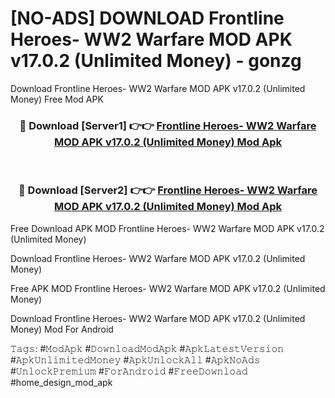 # [NO-ADS] DOWNLOAD Frontline Heroes- WW2 Warfare MOD APK v17.0.2 (Unlimited Money) - gonzg
Download Frontline Heroes- WW2 Warfare MOD APK v17.0.2 (Unlimited Money) Free Mod APK

<div align="center">
<h3>🔴 Download [Server1] 👉👉 <a href="https://apk-comot.site?title=Frontline_Heroes-_WW2_Warfare_MOD_APK_v17.0.2_(Unlimited_Money)">Frontline Heroes- WW2 Warfare MOD APK v17.0.2 (Unlimited Money) Mod Apk</a></h3><br>

<h3>🔴 Download [Server2] 👉👉 <a href="https://apk-comot.site?title=Frontline_Heroes-_WW2_Warfare_MOD_APK_v17.0.2_(Unlimited_Money)">Frontline Heroes- WW2 Warfare MOD APK v17.0.2 (Unlimited Money) Mod Apk</a></h3>
</div>


Free Download APK MOD Frontline Heroes- WW2 Warfare MOD APK v17.0.2 (Unlimited Money)

Download Frontline Heroes- WW2 Warfare MOD APK v17.0.2 (Unlimited Money) 

Free APK MOD Frontline Heroes- WW2 Warfare MOD APK v17.0.2 (Unlimited Money) 

Download Frontline Heroes- WW2 Warfare MOD APK v17.0.2 (Unlimited Money) Mod For Android

𝚃𝚊𝚐𝚜: #𝙼𝚘𝚍𝙰𝚙𝚔 #𝙳𝚘𝚠𝚗𝚕𝚘𝚊𝚍𝙼𝚘𝚍𝙰𝚙𝚔 #𝙰𝚙𝚔𝙻𝚊𝚝𝚎𝚜𝚝𝚅𝚎𝚛𝚜𝚒𝚘𝚗 #𝙰𝚙𝚔𝚄𝚗𝚕𝚒𝚖𝚒𝚝𝚎𝚍𝙼𝚘𝚗𝚎𝚢 #𝙰𝚙𝚔𝚄𝚗𝚕𝚘𝚌𝚔𝙰𝚕𝚕 #𝙰𝚙𝚔𝙽𝚘𝙰𝚍𝚜 #𝚄𝚗𝚕𝚘𝚌𝚔𝙿𝚛𝚎𝚖𝚒𝚞𝚖 #𝙵𝚘𝚛𝙰𝚗𝚍𝚛𝚘𝚒𝚍 #𝙵𝚛𝚎𝚎𝙳𝚘𝚠𝚗𝚕𝚘𝚊𝚍 #home_design_mod_apk